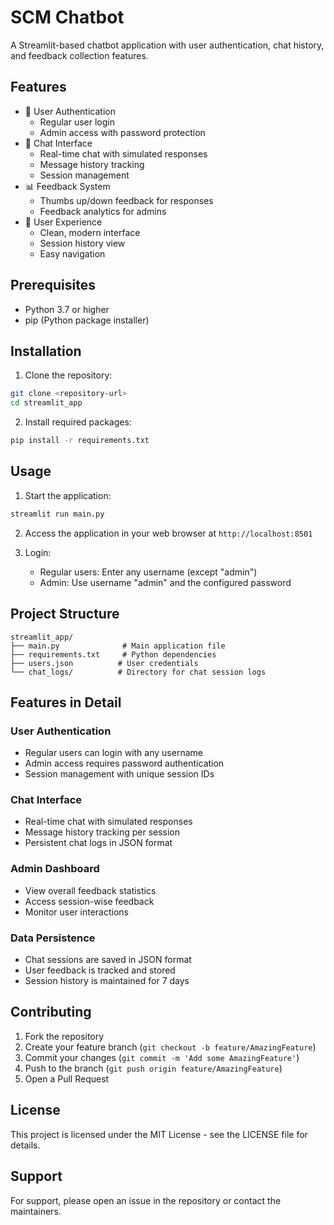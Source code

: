# SCM Chatbot

A Streamlit-based chatbot application with user authentication, chat history, and feedback collection features.

## Features

- 🔐 User Authentication
  - Regular user login
  - Admin access with password protection
- 💬 Chat Interface
  - Real-time chat with simulated responses
  - Message history tracking
  - Session management
- 📊 Feedback System
  - Thumbs up/down feedback for responses
  - Feedback analytics for admins
- 📱 User Experience
  - Clean, modern interface
  - Session history view
  - Easy navigation

## Prerequisites

- Python 3.7 or higher
- pip (Python package installer)

## Installation

1. Clone the repository:
```bash
git clone <repository-url>
cd streamlit_app
```

2. Install required packages:
```bash
pip install -r requirements.txt
```

## Usage

1. Start the application:
```bash
streamlit run main.py
```

2. Access the application in your web browser at `http://localhost:8501`

3. Login:
   - Regular users: Enter any username (except "admin")
   - Admin: Use username "admin" and the configured password

## Project Structure

```
streamlit_app/
├── main.py              # Main application file
├── requirements.txt     # Python dependencies
├── users.json          # User credentials
└── chat_logs/          # Directory for chat session logs
```

## Features in Detail

### User Authentication
- Regular users can login with any username
- Admin access requires password authentication
- Session management with unique session IDs

### Chat Interface
- Real-time chat with simulated responses
- Message history tracking per session
- Persistent chat logs in JSON format

### Admin Dashboard
- View overall feedback statistics
- Access session-wise feedback
- Monitor user interactions

### Data Persistence
- Chat sessions are saved in JSON format
- User feedback is tracked and stored
- Session history is maintained for 7 days

## Contributing

1. Fork the repository
2. Create your feature branch (`git checkout -b feature/AmazingFeature`)
3. Commit your changes (`git commit -m 'Add some AmazingFeature'`)
4. Push to the branch (`git push origin feature/AmazingFeature`)
5. Open a Pull Request

## License

This project is licensed under the MIT License - see the LICENSE file for details.

## Support

For support, please open an issue in the repository or contact the maintainers.
